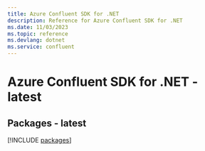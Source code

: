 ```yaml
---
title: Azure Confluent SDK for .NET
description: Reference for Azure Confluent SDK for .NET
ms.date: 11/03/2023
ms.topic: reference
ms.devlang: dotnet
ms.service: confluent
---
```

# Azure Confluent SDK for .NET - latest
## Packages - latest
[!INCLUDE [packages](confluent-index.md)]